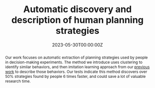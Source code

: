 ---
active: true
title: 'Automatic discovery and description of human planning strategies'

# Authors
# If you created a profile for a user (e.g. the default `admin` user), write the username (folder name) here
# and it will be replaced with their full name and linked to their profile.
authors:
  - admin
  - Yash Raj-Jain
  - Falk Lieder

# Author notes (optional)
#author_notes:
#  - 'Equal contribution'
#  - 'Equal contribution'

date: '2023-05-30T00:00:00Z'
doi: ''

# Publication type.
# Legend: 0 = Uncategorized; 1 = Conference paper; 2 = Journal article;
# 3 = Preprint / Working Paper; 4 = Report; 5 = Book; 6 = Book section;
# 7 = Thesis; 8 = Patent
publication_types: ['2']

# Publication name and optional abbreviated publication name.
publication: In *Behavior Research Methods*
#publication_short: In *MLJ*

tags: []

abstract: Our work focuses on automatic extraction of planning strategies used by people in decision-making experiments. The method we introduce uses clustering to identify similar behaviors, and then imitation learning approach from our <a href="\publication\ai_interpret\" target="_blank">previous work</a> to describe those behaviors. Our tests indicate this method discovers over 50% strategies found by people 6 times faster, and could save a lot of valuable research time.

featured: false

image:
  caption: 'Discovering human planning strategies'
  focal_point: ''
  preview_only: false

url_pdf: 'https://link.springer.com/content/pdf/10.3758/s13428-023-02062-z.pdf'
url_code: 'https://github.com/RationalityEnhancement/InterpretableHumanPlanning'
url_dataset: 'https://github.com/RationalityEnhancement/InterpretableHumanPlanning/tree/main/data/human'
url_poster: ''
url_project: ''
url_slides: ''
url_source: ''
url_video: ''

projects: []
slides: ""
---